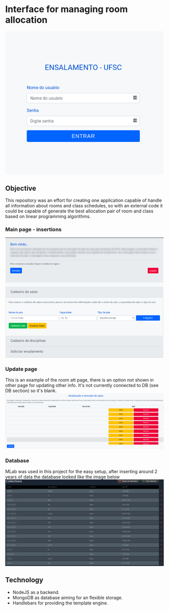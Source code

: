 # Interface for managing room allocation

![Login](./style/login.png)

## Objective
This repository was an effort for creating one application capable of handle all information about rooms and class schedules, so with an external code it could be capable of generate the best allocation pair of room and class based on linear programming algorithms.

### Main page - insertions
![Interface](./style/interface.png)

### Update page
This is an example of the room att page, there is an option not shown in other page for updating other info. It's not currently connected to DB (see DB section) so it's blank.
![Update items](./style/dbatt.png)

### Database
MLab was used in this project for the easy setup, after inserting around 2 years of data the database looked like the image below
![Database](./style/mongodb.png)

## Technology

* NodeJS as a backend.
* MongoDB as database aiming for an flexible storage.
* Handlebars for providing the template engine.


